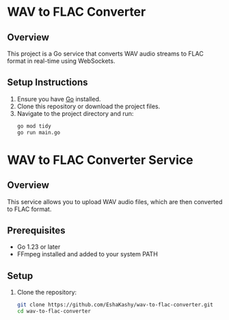  # WAV to FLAC Converter

## Overview

This project is a Go service that converts WAV audio streams to FLAC format in real-time using WebSockets.

## Setup Instructions

1. Ensure you have [Go](https://golang.org/dl/) installed.
2. Clone this repository or download the project files.
3. Navigate to the project directory and run:
   ```bash
   go mod tidy
   go run main.go

# WAV to FLAC Converter Service

## Overview
This service allows you to upload WAV audio files, which are then converted to FLAC format.

## Prerequisites
- Go 1.23 or later
- FFmpeg installed and added to your system PATH

## Setup

1. Clone the repository:
   ```bash
   git clone https://github.com/EshaKashy/wav-to-flac-converter.git
   cd wav-to-flac-converter